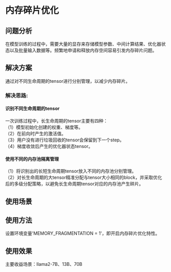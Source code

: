 # 内存碎片优化

## 问题分析

在模型训练的过程中，需要大量的显存来存储模型参数、中间计算结果、优化器状态以及批量输入数据等。频繁地申请和释放内存空间容易引发内存碎片问题。<br />

## 解决方案

通过对不同生命周期的tensor进行分别管理，以减少内存碎片。

### 解决思路:

#### **识别不同生命周期的tensor**

   一次训练过程中，长生命周期的tensor主要有四种：  
   （1）模型初始化创建的权重、梯度等。  
   （2）在前向时产生的激活值。  
   （3）用户没有进行垃圾回收的tensor会保留到下一个step。  
   （4）梯度收敛后产生的优化器状态tensor。  

####  **使用不同的内存池隔离管理**
   （1）将识别出的长短生命周期tensor放入不同的内存池分别管理。  
   （2）对长生命周期的大tensor精准分配与tensor大小相同的block，并采取优化后的多级分配策略，以避免长生命周期tensor对应的内存池产生碎片。<br />

## 使用场景

## 使用方法
设置环境变量'MEMORY_FRAGMENTATION = 1'，即开启内存碎片优化特性。

## 使用效果
主要收益场景：llama2-7B、13B、70B <br />